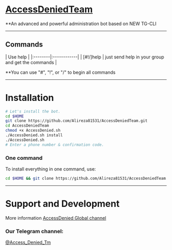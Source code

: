 # [AccessDeniedTeam](https://telegram.me/AccessDenied_antispam)

**An advanced and powerful administration bot based on NEW TG-CLI


* * *

## Commands

| Use help |
|:--------|:------------|
| [#!/]help | just send help in your group and get the commands |

**You can use "#", "!", or "/" to begin all commands

* * *

# Installation

```sh
# Let's install the bot.
cd $HOME
git clone https://github.com/Alireza81531/AccessDeniedTeam.git
cd AccessDeniedTeam
chmod +x AccessDenied.sh
./AccessDenied.sh install
./AccessDenied.sh 
# Enter a phone number & confirmation code.
```
### One command
To install everything in one command, use:
```sh
cd $HOME && git clone https://github.com/Alireza81531/AccessDeniedTeam.git && cd AccessDeniedTeam && chmod +x AccessDenied.sh && ./AccessDenied.sh install && ./AccessDenied.sh
```

* * *

# Support and Development

More information [AccessDenied Global channel](https://telegram.me/joinchat/AAAAAEEQWYcIYuMiuxKmoA)

### Our Telegram channel:

[@Access_Denied_Tm](https://telegram.me/Access_Denied_Tm)
